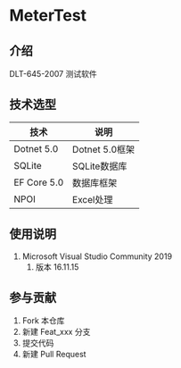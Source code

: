 # MeterTest

## 介绍

DLT-645-2007 测试软件

## 技术选型
| 技术      | 说明       
|-----------|-----------|
|Dotnet 5.0|Dotnet 5.0框架
|SQLite    |SQLite数据库
|EF Core 5.0|数据库框架
|NPOI|Excel处理

## 使用说明

1. Microsoft Visual Studio Community 2019 
   1. 版本 16.11.15

## 参与贡献

1. Fork 本仓库
2. 新建 Feat_xxx 分支
3. 提交代码
4. 新建 Pull Request

